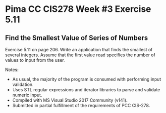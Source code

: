 # Pima CC CIS278 Week #3 Exercise 5.11 
## Find the Smallest Value of Series of Numbers

Exercise 5.11 on page 206. Write an application that finds the smallest 
of several integers. Assume that the first value read specifies the 
number of values to input from the user.

Notes:
* As usual, the majority of the program is consumed with performing input validation.
* Uses STL regular expressions and iterator libraries to parse and validate numeric input.
* Compiled with MS Visual Studio 2017 Community (v141).
* Submitted in partial fulfillment of the requirements of PCC CIS-278.
